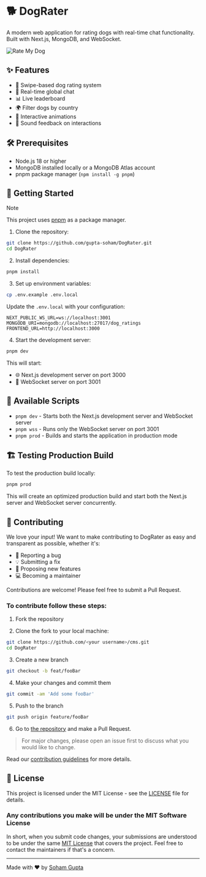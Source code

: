 # 🐕 DogRater

A modern web application for rating dogs with real-time chat functionality. Built with Next.js, MongoDB, and WebSocket.

![Rate My Dog](https://github.com/user-attachments/assets/033aa6e9-05e7-4d54-85a4-caa379af2094)

## ✨ Features

- 🐾 Swipe-based dog rating system
- 💬 Real-time global chat
- 📊 Live leaderboard
- 🌍 Filter dogs by country
- 🎉 Interactive animations
- 🎵 Sound feedback on interactions

## 🛠️ Prerequisites

- Node.js 18 or higher
- MongoDB installed locally or a MongoDB Atlas account
- pnpm package manager (`npm install -g pnpm`)

## 🚀 Getting Started

> [!NOTE]
> This project uses [pnpm](https://pnpm.io/) as a package manager.

1. Clone the repository:

```bash
git clone https://github.com/gupta-soham/DogRater.git
cd DogRater
```

2. Install dependencies:

```bash
pnpm install
```

3. Set up environment variables:

```bash
cp .env.example .env.local
```

Update the `.env.local` with your configuration:

```env
NEXT_PUBLIC_WS_URL=ws://localhost:3001
MONGODB_URI=mongodb://localhost:27017/dog_ratings
FRONTEND_URL=http://localhost:3000
```

4. Start the development server:

```bash
pnpm dev
```

This will start:

- 🌐 Next.js development server on port 3000
- 🔌 WebSocket server on port 3001

## 📜 Available Scripts

- `pnpm dev` - Starts both the Next.js development server and WebSocket server
- `pnpm wss` - Runs only the WebSocket server on port 3001
- `pnpm prod` - Builds and starts the application in production mode

## 🏗️ Testing Production Build

To test the production build locally:

```bash
pnpm prod
```

This will create an optimized production build and start both the Next.js server and WebSocket server concurrently.

## 🤝 Contributing

We love your input! We want to make contributing to DogRater as easy and transparent as possible, whether it's:

- 🐛 Reporting a bug
- 💡 Submitting a fix
- 🚀 Proposing new features
- 💻 Becoming a maintainer

Contributions are welcome! Please feel free to submit a Pull Request.

### To contribute follow these steps:

1. Fork the repository

2. Clone the fork to your local machine:

```bash
git clone https://github.com/<your username>/cms.git
cd DogRater
```

3. Create a new branch

```bash
git checkout -b feat/fooBar
```

4. Make your changes and commit them

```bash
git commit -am 'Add some fooBar'
```

5. Push to the branch

```bash
git push origin feature/fooBar
```

6. Go to [the repository](https://github.com/gupts-soham/DogRater/pulls) and make a Pull Request.

> For major changes, please open an issue first to discuss what you would like to change.

Read our [contribution guidelines](CONTRIBUTING.md) for more details.

## 📝 License

This project is licensed under the MIT License - see the [LICENSE](LICENSE) file for details.

### Any contributions you make will be under the MIT Software License

In short, when you submit code changes, your submissions are understood to be under the same [MIT License](http://choosealicense.com/licenses/mit/) that covers the project. Feel free to contact the maintainers if that's a concern.

---

Made with ❤️ by [Soham Gupta](https://github.com/gupta-soham)
